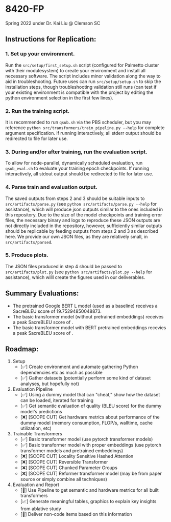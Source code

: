 # 8420-FP
Spring 2022 under Dr. Kai Liu @ Clemson SC

## Instructions for Replication:
### 1. Set up your environment.
Run the `src/setup/first_setup.sh` script (configured for Palmetto cluster with their modulesystem) to create your environment and install all necessary software.
The script includes minor validation along the way to aid in troubleshooting.
Future uses can run `src/setup/setup.sh` to skip the installation steps, though troubleshooting validation still runs (can test if your existing environment is compatible with the project by editing the python environment selection in the first few lines).
### 2. Run the training script.
It is recommended to run `qsub.sh` via the PBS scheduler, but you may reference `python src/transformers/train_pipeline.py --help` for complete argument specification.
If running interactively, all stderr output should be redirected to file for later use.
### 3. During and/or after training, run the evaluation script.
To allow for node-parallel, dynamically scheduled evaluation, run `qsub_eval.sh` to evaluate your training epoch checkpoints.
If running interactively, all stdout output should be redirected to file for later use.
### 4. Parse train and evaluation output.
The saved outputs from steps 2 and 3 should be suitable inputs to `src/artifacts/parse.py` (see `python src/artifacts/parse.py --help` for assistance), which will produce json outputs similar to the ones included in this repository.
Due to the size of the model checkpoints and training error files, the necessary binary and logs to reproduce these JSON outputs are not directly included in the repository, however, sufficiently similar outputs should be replicable by feeding outputs from steps 2 and 3 as described here.
We provide our own JSON files, as they are relatively small, in `src/artifacts/parsed`.
### 5. Produce plots.
The JSON files produced in step 4 should be passed to `src/artifacts/plot.py` (see `python src/artifacts/plot.py --help` for assistance), which willl create the figures used in our deliverables.

## Summary Evaluations:

* The pretrained Google BERT L model (used as a baseline) receives a SacreBLEU score of 19.75294850048873.
* The basic transformer model (without pretrained embeddings) receives a peak SacreBLEU score of <tbd>.
* The basic transformer model with BERT pretrained embeddings recevies a peak SacreBLEU score of <tbd>.

## Roadmap:
1. Setup
   + [:white_check_mark:] Create environment and automate gathering Python dependencies etc as much as possible
   + [:white_check_mark:] Gather datasets (potentially perform some kind of dataset analyses, but hopefully not)
3. Evaluation Pipeline
   + [:white_check_mark:] Using a dummy model that can "cheat," show how the dataset can be loaded, iterated for training
   + [:white_check_mark:] Get semantic evaluation of quality (BLEU score) for the dummy model's predictions
   + [:x:] [SCOPE CUT] Get hardware metrics about performance of the dummy model (memory consumption, FLOP/s, walltime, cache utilization, etc)
5. Trainable Transformers
   + [:white_check_mark:] Basic transformer model (use pytorch transformer models)
   + [:white_check_mark:] Basic transformer model with proper embeddings (use pytorch transformer models and pretrained embeddings)
   + [:x:] [SCOPE CUT] Locality Sensitive Hashed Attention
   + [:x:] [SCOPE CUT] Reversible Transformer
   + [:x:] [SCOPE CUT] Chunked Parameter Groups
   + [:x:] [SCOPE CUT] Reformer transformer model (may be from paper source or simply combine all techniques)
6. Evaluation and Report
   + [:pushpin:] Use Pipeline to get semantic and hardware metrics for all built transformers
   + [:chart_with_upwards_trend:] Generate meaningful tables, graphics to explain key insights from ablative study
   + [:briefcase:] Deliver non-code items based on this information

